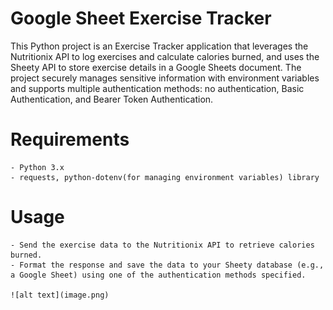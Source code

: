 
# Google Sheet Exercise Tracker
This Python project is an Exercise Tracker application that leverages the Nutritionix API to log exercises and calculate calories burned, and uses the Sheety API to store exercise details in a Google Sheets document. The project securely manages sensitive information with environment variables and supports multiple authentication methods: no authentication, Basic Authentication, and Bearer Token Authentication.

# Requirements
    - Python 3.x
    - requests, python-dotenv(for managing environment variables) library

# Usage
    - Send the exercise data to the Nutritionix API to retrieve calories burned.
    - Format the response and save the data to your Sheety database (e.g., a Google Sheet) using one of the authentication methods specified.

    ![alt text](image.png)